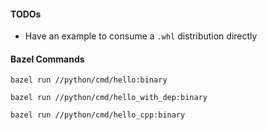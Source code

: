 #### TODOs
- Have an example to consume a `.whl` distribution directly

#### Bazel Commands
```
bazel run //python/cmd/hello:binary

bazel run //python/cmd/hello_with_dep:binary

bazel run //python/cmd/hello_cpp:binary
```
